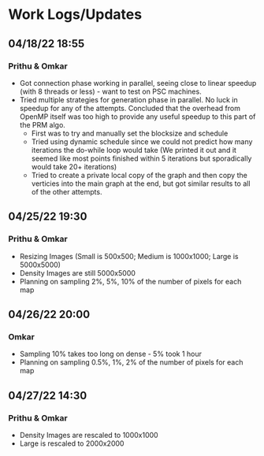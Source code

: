 # Work Logs/Updates

## 04/18/22 18:55
### Prithu & Omkar
- Got connection phase working in parallel, seeing close to linear speedup (with 8 threads or less) - want to test on PSC machines.
- Tried multiple strategies for generation phase in parallel. No luck in speedup for any of the attempts. Concluded that the overhead from OpenMP itself was too high to provide any useful speedup to this part of the PRM algo.
    - First was to try and manually set the blocksize and schedule
    - Tried using dynamic schedule since we could not predict how many iterations the do-while loop would take (We printed it out and it seemed like most points finished within 5 iterations but sporadically would take 20+ iterations)
    - Tried to create a private local copy of the graph and then copy the verticies into the main graph at the end, but got similar results to all of the other attempts.

## 04/25/22 19:30
### Prithu & Omkar
- Resizing Images (Small is 500x500; Medium is 1000x1000; Large is 5000x5000)
- Density Images are still 5000x5000
- Planning on sampling 2%, 5%, 10% of the number of pixels for each map

## 04/26/22 20:00
### Omkar
- Sampling 10% takes too long on dense - 5% took 1 hour
- Planning on sampling 0.5%, 1%, 2% of the number of pixels for each map

## 04/27/22 14:30
### Prithu & Omkar
- Density Images are rescaled to 1000x1000
- Large is rescaled to 2000x2000